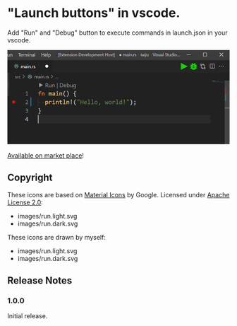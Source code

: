 # "Launch buttons" in vscode.

Add "Run" and "Debug" button to execute commands in launch.json in your vscode.

![screenshot](https://raw.githubusercontent.com/ledyba/vscode-launch-buttons/magistra/screenshot.png)

[Available on market place](https://marketplace.visualstudio.com/items?itemName=ledyba.launch-buttons)!

## Copyright

These icons are based on [Material Icons](https://fonts.google.com/icons) by Google. Licensed under [Apache License 2.0](https://www.apache.org/licenses/LICENSE-2.0.html):

 - images/run.light.svg
 - images/run.dark.svg

These icons are drawn by myself:

 - images/run.light.svg
 - images/run.dark.svg

## Release Notes

### 1.0.0

Initial release.
